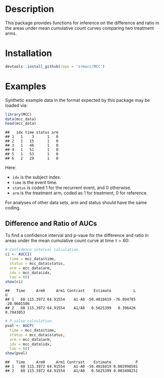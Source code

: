 

# Description

This package provides functions for inference on the difference and ratio in the areas under mean cumulative count curves comparing two treatment arms. 

# Installation


```r
devtools::install_github(repo = 'zrmacc/MCC')
```

# Examples

Synthetic example data in the format expected by this package may be loaded via:


```r
library(MCC)
data(mcc_data)
head(mcc_data)
```

```
##   idx time status arm
## 1   1    3      1   0
## 2   1   15      1   0
## 3   1   46      1   0
## 4   1   51      1   0
## 5   1   53      1   0
## 6   2   29      1   0
```

Here: 

* `idx` is the subject index. 
* `time` is the event time. 
* `status` is coded 1 for the recurrent event, and 0 otherwise.
* `arm` is the treatment arm, coded as 1 for treatment, 0 for reference. 

For analyses of other data sets, arm and status should have the same coding. 

## Difference and Ratio of AUCs

To find a confidence interval and p-vaue for the difference and ratio in areas under the mean cumulative count curve at time $\tau = 60$: 

```r
# Confidence interval calculation.
ci <- AUCCI(
  time = mcc_data$time, 
  status = mcc_data$status, 
  arm = mcc_data$arm, 
  idx = mcc_data$idx,
  tau = 60)
show(ci)
```

```
##   Time     Arm0     Arm1 Contrast    Estimate          L           U
## 1   60 115.3972 64.91554    A1-A0 -50.4816819 -76.894785 -20.9601586
## 2   60 115.3972 64.91554    A1/A0   0.5625399   0.396426   0.7943053
```

```r
# P-value calculation. 
pval <- AUCP(
  time = mcc_data$time, 
  status = mcc_data$status, 
  arm = mcc_data$arm, 
  idx = mcc_data$idx,
  tau = 60)
show(pval)
```

```
##   Time     Arm0     Arm1 Contrast    Estimate           P
## 1   60 115.3972 64.91554    A1-A0 -50.4816819 0.002998501
## 2   60 115.3972 64.91554    A1/A0   0.5625399 0.003498251
```
